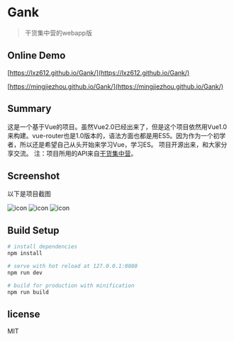# Gank

> 干货集中营的webapp版

## Online Demo
[https://lxz612.github.io/Gank/](https://lxz612.github.io/Gank/)

[https://mingjiezhou.github.io/Gank/](https://mingjiezhou.github.io/Gank/)

## Summary
这是一个基于Vue的项目。虽然Vue2.0已经出来了，但是这个项目依然用Vue1.0来构建。vue-router也是1.0版本的，语法方面也都是用ES5。因为作为一个初学者，所以还是希望自己从头开始来学习Vue，学习ES。
项目开源出来，和大家分享交流。
注：项目所用的API来自[干货集中营](http://gank.io/api)。

## Screenshot
以下是项目截图

![icon](/screen/start.png "")
![icon](/screen/index.png "")
![icon](/screen/meizi.png "")

## Build Setup

``` bash
# install dependencies
npm install

# serve with hot reload at 127.0.0.1:8080
npm run dev

# build for production with minification
npm run build
```

## license
MIT

